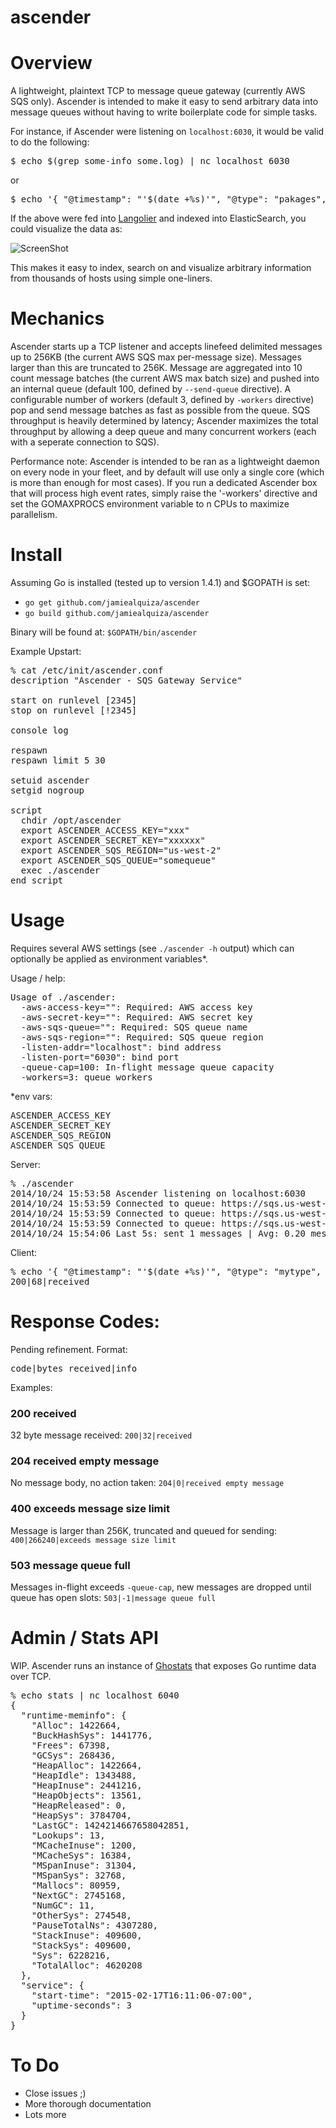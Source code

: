 ascender
========

# Overview
A lightweight, plaintext TCP to message queue gateway (currently AWS SQS only). Ascender is intended to make it easy to send arbitrary data into message queues without having to write boilerplate code for simple tasks.

For instance, if Ascender were listening on `localhost:6030`, it would be valid to do the following:
<pre>
$ echo $(grep some-info some.log) | nc localhost 6030
</pre>
or
<pre>
$ echo '{ "@timestamp": "'$(date +%s)'", "@type": "pakages", "@hostname": "'$(hostname)'", '$(echo $(dpkg -l | awk '/^ii/ {print "\""$2"\": " "\""$3"\", "}' | head -30) | sed 's/,$//')'}' | nc localhost 6030
</pre>

If the above were fed into [Langolier](https://github.com/jamiealquiza/langolier) and indexed into ElasticSearch, you could visualize the data as:

![ScreenShot](http://us-east.manta.joyent.com/jalquiza/public/github/ascender-packages.png)

This makes it easy to index, search on and visualize arbitrary information from thousands of hosts using simple one-liners.

# Mechanics
Ascender starts up a TCP listener and accepts linefeed delimited messages up to 256KB (the current AWS SQS max per-message size). Messages larger than this are truncated to 256K. Message are aggregated into 10 count message batches (the current AWS max batch size) and pushed into an internal queue (default 100, defined by `--send-queue` directive). A configurable number of workers (default 3, defined by `-workers` directive) pop and send message batches as fast as possible from the queue. SQS throughput is heavily determined by latency; Ascender maximizes the total throughput by allowing a deep queue and many concurrent workers (each with a seperate connection to SQS).

Performance note: Ascender is intended to be ran as a lightweight daemon on every node in your fleet, and by default will use only a single core (which is more than enough for most cases). If you run a dedicated Ascender box that will process high event rates, simply raise the '-workers' directive and set the GOMAXPROCS environment variable to n CPUs to maximize parallelism.

# Install

Assuming Go is installed (tested up to version 1.4.1) and $GOPATH is set:
- `go get github.com/jamiealquiza/ascender`
- `go build github.com/jamiealquiza/ascender`

Binary will be found at: `$GOPATH/bin/ascender`

Example Upstart:
<pre>
% cat /etc/init/ascender.conf
description "Ascender - SQS Gateway Service"

start on runlevel [2345]
stop on runlevel [!2345]

console log

respawn
respawn limit 5 30

setuid ascender
setgid nogroup

script
  chdir /opt/ascender
  export ASCENDER_ACCESS_KEY="xxx"
  export ASCENDER_SECRET_KEY="xxxxxx"
  export ASCENDER_SQS_REGION="us-west-2"
  export ASCENDER_SQS_QUEUE="somequeue"
  exec ./ascender
end script
</pre>
# Usage

Requires several AWS settings (see `./ascender -h` output) which can optionally be applied as environment variables*.

Usage / help:
<pre>
Usage of ./ascender:
  -aws-access-key="": Required: AWS access key
  -aws-secret-key="": Required: AWS secret key
  -aws-sqs-queue="": Required: SQS queue name
  -aws-sqs-region="": Required: SQS queue region
  -listen-addr="localhost": bind address
  -listen-port="6030": bind port
  -queue-cap=100: In-flight message queue capacity
  -workers=3: queue workers
</pre>

*env vars:
<pre>
ASCENDER_ACCESS_KEY
ASCENDER_SECRET_KEY
ASCENDER_SQS_REGION
ASCENDER_SQS_QUEUE
</pre>

Server:
<pre>
% ./ascender
2014/10/24 15:53:58 Ascender listening on localhost:6030
2014/10/24 15:53:59 Connected to queue: https://sqs.us-west-2.amazonaws.com/000/testing
2014/10/24 15:53:59 Connected to queue: https://sqs.us-west-2.amazonaws.com/000/testing
2014/10/24 15:53:59 Connected to queue: https://sqs.us-west-2.amazonaws.com/000/testing
2014/10/24 15:54:06 Last 5s: sent 1 messages | Avg: 0.20 messages/sec. | Send queue length: 0
</pre>

Client:
<pre>
% echo '{ "@timestamp": "'$(date +%s)'", "@type": "mytype", "hello": "world" }' | nc localhost 6030
200|68|received
</pre>

# Response Codes:
Pending refinement. Format:
<pre>
code|bytes received|info
</pre>

Examples:

### 200 received
32 byte message received: `200|32|received`

### 204 received empty message
No message body, no action taken: `204|0|received empty message`

### 400 exceeds message size limit
Message is larger than 256K, truncated and queued for sending: `400|266240|exceeds message size limit`

### 503 message queue full
Messages in-flight exceeds `-queue-cap`, new messages are dropped until queue has open slots: `503|-1|message queue full`

# Admin / Stats API
WIP. Ascender runs an instance of [Ghostats](https://github.com/jamiealquiza/ghostats) that exposes Go runtime data over TCP.

<pre>
% echo stats | nc localhost 6040
{
  "runtime-meminfo": {
    "Alloc": 1422664,
    "BuckHashSys": 1441776,
    "Frees": 67398,
    "GCSys": 268436,
    "HeapAlloc": 1422664,
    "HeapIdle": 1343488,
    "HeapInuse": 2441216,
    "HeapObjects": 13561,
    "HeapReleased": 0,
    "HeapSys": 3784704,
    "LastGC": 1424214667658042851,
    "Lookups": 13,
    "MCacheInuse": 1200,
    "MCacheSys": 16384,
    "MSpanInuse": 31304,
    "MSpanSys": 32768,
    "Mallocs": 80959,
    "NextGC": 2745168,
    "NumGC": 11,
    "OtherSys": 274548,
    "PauseTotalNs": 4307280,
    "StackInuse": 409600,
    "StackSys": 409600,
    "Sys": 6228216,
    "TotalAlloc": 4620208
  },
  "service": {
    "start-time": "2015-02-17T16:11:06-07:00",
    "uptime-seconds": 3
  }
}
</pre>

# To Do
- Close issues ;)
- More thorough documentation
- Lots more
